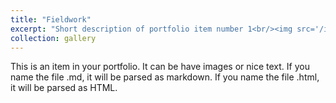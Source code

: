 ```yaml
---
title: "Fieldwork"
excerpt: "Short description of portfolio item number 1<br/><img src='/images/Photos/Amazon_1.png'>"
collection: gallery
---
```


This is an item in your portfolio. It can be have images or nice text. If you name the file .md, it will be parsed as markdown. If you name the file .html, it will be parsed as HTML. 
